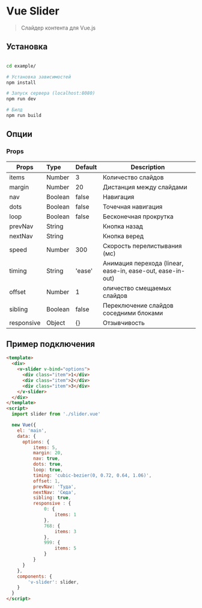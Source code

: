 # Vue Slider

> Слайдер контента для Vue.js

## Установка

``` bash

cd example/

# Установка зависимостей
npm install

# Запуск сервера (localhost:8080)
npm run dev

# Билд
npm run build
```

## Опции

### Props
| Props       | Type          | Default  | Description  |
| ----------- |:--------------| ---------|--------------|
| items       | Number        | 3        | Количество слайдов |
| margin      | Number        | 20       | Дистанция между слайдами   |
| nav         | Boolean       | false    | Навигация   |
| dots        | Boolean       | false    | Точечная навигация   |
| loop        | Boolean       | false    | Бесконечная прокрутка   |
| prevNav     | String        |          | Кнопка назад   |
| nextNav     | String        |          | Кнопка веред   |
| speed       | Number        | 300      | Скорость перелистывания (мс)   |
| timing      | String        | 'ease'   | Анимация перехода (linear, ease-in, ease-out, ease-in-out)  |
| offset      | Number        | 1        | оличество смещаемых слайдов   |
| sibling     | Boolean       | false    | Переключение слайдов соседними блоками   |
| responsive  | Object        | {}       | Отзывчивость   |


## Пример подключения

```html
<template>
  <div>
    <v-slider v-bind="options">
      <div class="item">1</div>
      <div class="item">2</div>
      <div class="item">3</div>
    </v-slider>
  </div>
</template>
<script>
  import slider from './slider.vue'

  new Vue({
    el: 'main',
    data: {
      options: {
          items: 5,
          margin: 20,
          nav: true,
          dots: true,
          loop: true,
          timing: 'cubic-bezier(0, 0.72, 0.64, 1.06)',
          offset: 1,
          prevNav: 'Туда',
          nextNav: 'Сюда',
          sibling: true,
          responsive : {
              0: {
                  items: 1
              },
              768: {
                  items: 3
              },
              999: {
                  items: 5
              }
          }
      }
    },
    components: {
        'v-slider': slider,
    }
  }
</script>
```
